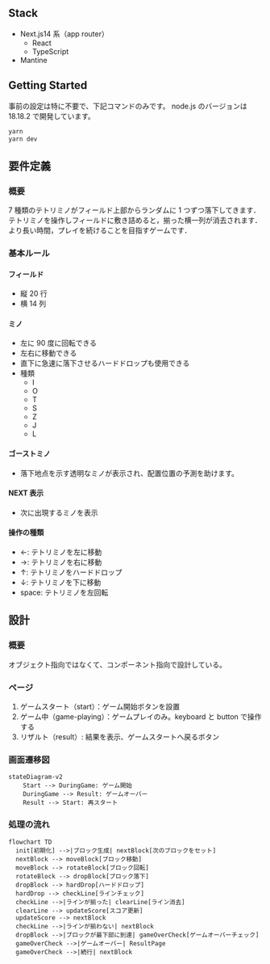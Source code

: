 ## Stack

- Next.js14 系（app router）
  - React
  - TypeScript
- Mantine

## Getting Started

事前の設定は特に不要で、下記コマンドのみです。
node.js のバージョンは 18.18.2 で開発しています。

```bash
yarn
yarn dev
```

## 要件定義

### 概要

7 種類のテトリミノがフィールド上部からランダムに 1 つずつ落下してきます．
テトリミノを操作しフィールドに敷き詰めると，揃った横一列が消去されます．
より長い時間，プレイを続けることを目指すゲームです．

### 基本ルール

#### フィールド

- 縦 20 行
- 横 14 列

#### ミノ

- 左に 90 度に回転できる
- 左右に移動できる
- 直下に急速に落下させるハードドロップも使用できる
- 種類
  - I
  - O
  - T
  - S
  - Z
  - J
  - L

#### ゴーストミノ

- 落下地点を示す透明なミノが表示され、配置位置の予測を助けます。

#### NEXT 表示

- 次に出現するミノを表示

#### 操作の種類

- ←: テトリミノを左に移動
- →: テトリミノを右に移動
- ↑: テトリミノをハードドロップ
- ↓: テトリミノを下に移動
- space: テトリミノを左回転

## 設計

### 概要

オブジェクト指向ではなくて、コンポーネント指向で設計している。

### ページ

1. ゲームスタート（start）：ゲーム開始ボタンを設置
1. ゲーム中（game-playing）：ゲームプレイのみ。keyboard と button で操作する
1. リザルト（result）: 結果を表示、ゲームスタートへ戻るボタン

### 画面遷移図

```mermaid
stateDiagram-v2
    Start --> DuringGame: ゲーム開始
    DuringGame --> Result: ゲームオーバー
    Result --> Start: 再スタート
```

### 処理の流れ

```mermaid
flowchart TD
  init[初期化] -->|ブロック生成| nextBlock[次のブロックをセット]
  nextBlock --> moveBlock[ブロック移動]
  moveBlock --> rotateBlock[ブロック回転]
  rotateBlock --> dropBlock[ブロック落下]
  dropBlock --> hardDrop[ハードドロップ]
  hardDrop --> checkLine[ラインチェック]
  checkLine -->|ラインが揃った| clearLine[ライン消去]
  clearLine --> updateScore[スコア更新]
  updateScore --> nextBlock
  checkLine -->|ラインが揃わない| nextBlock
  dropBlock -->|ブロックが最下部に到達| gameOverCheck[ゲームオーバーチェック]
  gameOverCheck -->|ゲームオーバー| ResultPage
  gameOverCheck -->|続行| nextBlock
```
